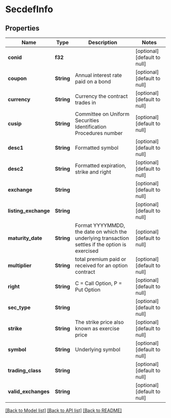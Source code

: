 # SecdefInfo

## Properties
Name | Type | Description | Notes
------------ | ------------- | ------------- | -------------
**conid** | **f32** |  | [optional] [default to null]
**coupon** | **String** | Annual interest rate paid on a bond | [optional] [default to null]
**currency** | **String** | Currency the contract trades in | [optional] [default to null]
**cusip** | **String** | Committee on Uniform Securities Identification Procedures number | [optional] [default to null]
**desc1** | **String** | Formatted symbol | [optional] [default to null]
**desc2** | **String** | Formatted expiration, strike and right | [optional] [default to null]
**exchange** | **String** |  | [optional] [default to null]
**listing_exchange** | **String** |  | [optional] [default to null]
**maturity_date** | **String** | Format YYYYMMDD, the date on which the underlying transaction settles if the option is exercised | [optional] [default to null]
**multiplier** | **String** | total premium paid or received for an option contract | [optional] [default to null]
**right** | **String** | C &#x3D; Call Option, P &#x3D; Put Option | [optional] [default to null]
**sec_type** | **String** |  | [optional] [default to null]
**strike** | **String** | The strike price also known as exercise price | [optional] [default to null]
**symbol** | **String** | Underlying symbol | [optional] [default to null]
**trading_class** | **String** |  | [optional] [default to null]
**valid_exchanges** | **String** |  | [optional] [default to null]

[[Back to Model list]](../README.md#documentation-for-models) [[Back to API list]](../README.md#documentation-for-api-endpoints) [[Back to README]](../README.md)


